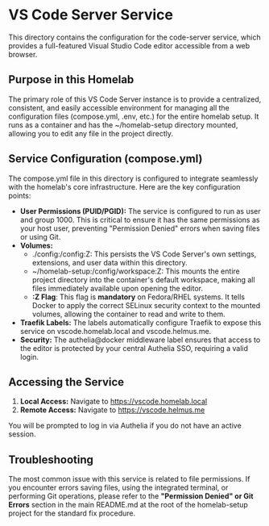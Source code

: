# **VS Code Server Service**

This directory contains the configuration for the code-server service, which provides a full-featured Visual Studio Code editor accessible from a web browser.

## **Purpose in this Homelab**

The primary role of this VS Code Server instance is to provide a centralized, consistent, and easily accessible environment for managing all the configuration files (compose.yml, .env, etc.) for the entire homelab setup. It runs as a container and has the \~/homelab-setup directory mounted, allowing you to edit any file in the project directly.

## **Service Configuration (compose.yml)**

The compose.yml file in this directory is configured to integrate seamlessly with the homelab's core infrastructure. Here are the key configuration points:

* **User Permissions (PUID/PGID):** The service is configured to run as user and group 1000\. This is critical to ensure it has the same permissions as your host user, preventing "Permission Denied" errors when saving files or using Git.  
* **Volumes:**  
  * ./config:/config:Z: This persists the VS Code Server's own settings, extensions, and user data within this directory.  
  * \~/homelab-setup:/config/workspace:Z: This mounts the entire project directory into the container's default workspace, making all files immediately available upon opening the editor.  
  * **:Z Flag**: This flag is **mandatory** on Fedora/RHEL systems. It tells Docker to apply the correct SELinux security context to the mounted volumes, allowing the container to read and write to them.  
* **Traefik Labels:** The labels automatically configure Traefik to expose this service on vscode.homelab.local and vscode.helmus.me.  
* **Security:** The authelia@docker middleware label ensures that access to the editor is protected by your central Authelia SSO, requiring a valid login.

## **Accessing the Service**

1. **Local Access:** Navigate to https://vscode.homelab.local  
2. **Remote Access:** Navigate to https://vscode.helmus.me

You will be prompted to log in via Authelia if you do not have an active session.

## **Troubleshooting**

The most common issue with this service is related to file permissions. If you encounter errors saving files, using the integrated terminal, or performing Git operations, please refer to the **"Permission Denied" or Git Errors** section in the main README.md at the root of the homelab-setup project for the standard fix procedure.